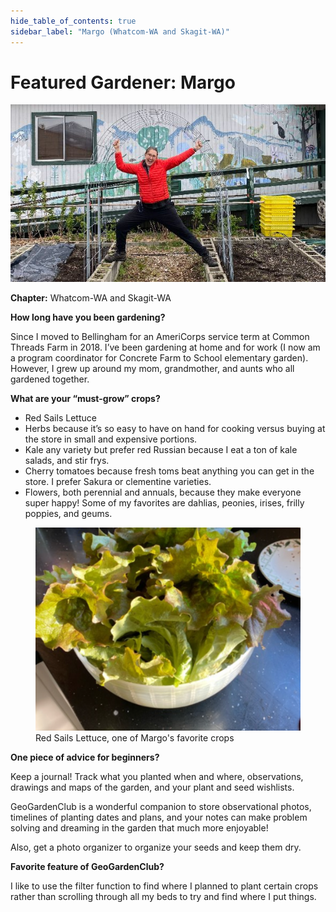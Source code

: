 ```yaml
---
hide_table_of_contents: true
sidebar_label: "Margo (Whatcom-WA and Skagit-WA)"
---
```


# Featured Gardener: Margo

<img src="/img/featured-gardeners/margo-garden.jpeg"/>

**Chapter:** Whatcom-WA and Skagit-WA

**How long have you been gardening?**

Since I moved to Bellingham for an AmeriCorps service term at Common Threads Farm in 2018. I’ve been gardening at home and for work (I now am a program coordinator for Concrete Farm to School elementary garden). However, I grew up around my mom, grandmother, and aunts who all gardened together.

**What are your “must-grow” crops?**

* Red Sails Lettuce
* Herbs because it’s so easy to have on hand for cooking versus buying at the store in small and expensive portions.
* Kale any variety but prefer red Russian because I eat a ton of kale salads, and stir frys.
* Cherry tomatoes because fresh toms beat anything you can get in the store. I prefer Sakura or clementine varieties.
* Flowers, both perennial and annuals, because they make everyone super happy! Some of my favorites are dahlias, peonies, irises, frilly poppies, and geums. 


<figure>
    <img src='/img/featured-gardeners/margo-garden2.png' />
    <figcaption>Red Sails Lettuce, one of Margo's favorite crops</figcaption>
</figure>

**One piece of advice for beginners?**

Keep a journal! Track what you planted when and where, observations, drawings and maps of the garden, and your plant and seed wishlists. 

GeoGardenClub is a wonderful companion to store observational photos, timelines of planting dates and plans, and your notes can make problem solving and dreaming in the garden that much more enjoyable!

Also, get a photo organizer to organize your seeds and keep them dry.

**Favorite feature of GeoGardenClub?**

I like to use the filter function to find where I planned to plant certain crops rather than scrolling through all my beds to try and find where I put things. 